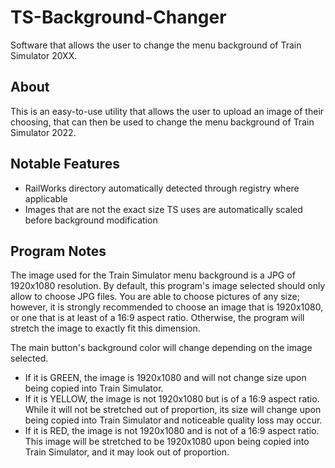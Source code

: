 # TS-Background-Changer
Software that allows the user to change the menu background of Train Simulator 20XX.

## About
This is an easy-to-use utility that allows the user to upload an image of their choosing, that can then be used to change the menu background of Train Simulator 2022.

## Notable Features
- RailWorks directory automatically detected through registry where applicable
- Images that are not the exact size TS uses are automatically scaled before background modification

## Program Notes
The image used for the Train Simulator menu background is a JPG of 1920x1080 resolution. By default, this program's image selected should only allow to choose JPG files. You are able to choose pictures of any size; however, it is strongly recommended to choose an image that is 1920x1080, or one that is at least of a 16:9 aspect ratio. Otherwise, the program will stretch the image to exactly fit this dimension. 

The main button's background color will change depending on the image selected.
- If it is GREEN, the image is 1920x1080 and will not change size upon being copied into Train Simulator.
- If it is YELLOW, the image is not 1920x1080 but is of a 16:9 aspect ratio. While it will not be stretched out of proportion, its size will change upon being copied into Train Simulator and noticeable quality loss may occur.
- If it is RED, the image is not 1920x1080 and is not of a 16:9 aspect ratio. This image will be stretched to be 1920x1080 upon being copied into Train Simulator, and it may look out of proportion.

